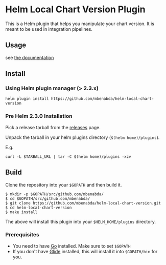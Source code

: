 # Helm Local Chart Version Plugin

This is a Helm plugin that helps you manipulate your chart version.
It is meant to be used in integration pipelines.

## Usage

see [the documentation](docs/local-chart-version.md)

## Install

### Using Helm plugin manager (> 2.3.x)

```shell
helm plugin install https://github.com/mbenabda/helm-local-chart-version
```

### Pre Helm 2.3.0 Installation
Pick a release tarball from the [releases](https://github.com/mbenabda/helm-local-chart-version/releases) page.

Unpack the tarball in your helm plugins directory (`$(helm home)/plugins`).

E.g.
```
curl -L $TARBALL_URL | tar -C $(helm home)/plugins -xzv
```

## Build

Clone the repository into your `$GOPATH` and then build it.

```
$ mkdir -p $GOPATH/src/github.com/mbenabda/
$ cd $GOPATH/src/github.com/mbenabda/
$ git clone https://github.com/mbenabda/helm-local-chart-version.git
$ cd helm-local-chart-version
$ make install
```

The above will install this plugin into your `$HELM_HOME/plugins` directory.

### Prerequisites

- You need to have [Go](http://golang.org) installed. Make sure to set `$GOPATH`
- If you don't have [Glide](http://glide.sh) installed, this will install it into
  `$GOPATH/bin` for you.
